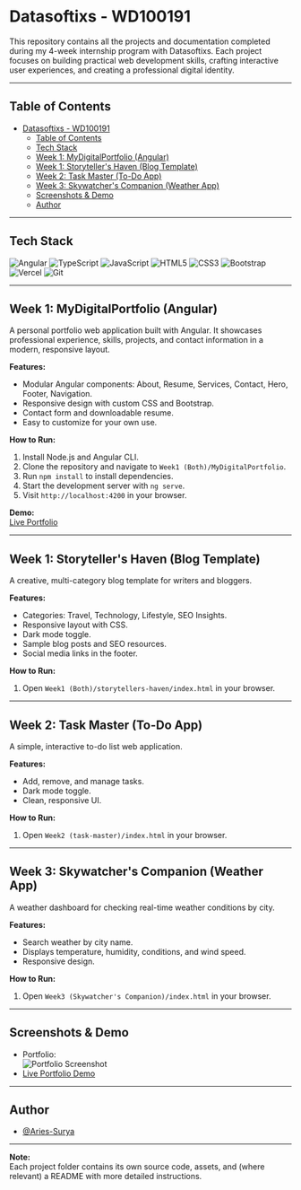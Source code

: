 # Datasoftixs - WD100191

This repository contains all the projects and documentation completed during my 4-week internship program with Datasoftixs. Each project focuses on building practical web development skills, crafting interactive user experiences, and creating a professional digital identity.

---

## Table of Contents

- [Datasoftixs - WD100191](#datasoftixs---wd100191)
  - [Table of Contents](#table-of-contents)
  - [Tech Stack](#tech-stack)
  - [Week 1: MyDigitalPortfolio (Angular)](#week-1-mydigitalportfolio-angular)
  - [Week 1: Storyteller's Haven (Blog Template)](#week-1-storytellers-haven-blog-template)
  - [Week 2: Task Master (To-Do App)](#week-2-task-master-to-do-app)
  - [Week 3: Skywatcher's Companion (Weather App)](#week-3-skywatchers-companion-weather-app)
  - [Screenshots \& Demo](#screenshots--demo)
  - [Author](#author)

---

## Tech Stack

<p align="left">
  <img src="https://img.shields.io/badge/Angular-DD0031?style=for-the-badge&logo=angular&logoColor=white" alt="Angular"/>
  <img src="https://img.shields.io/badge/TypeScript-3178C6?style=for-the-badge&logo=typescript&logoColor=white" alt="TypeScript"/>
  <img src="https://img.shields.io/badge/JavaScript-F7DF1E?style=for-the-badge&logo=javascript&logoColor=black" alt="JavaScript"/>
  <img src="https://img.shields.io/badge/HTML5-E34F26?style=for-the-badge&logo=html5&logoColor=white" alt="HTML5"/>
  <img src="https://img.shields.io/badge/CSS3-1572B6?style=for-the-badge&logo=css3&logoColor=white" alt="CSS3"/>
  <img src="https://img.shields.io/badge/Bootstrap-7952B3?style=for-the-badge&logo=bootstrap&logoColor=white" alt="Bootstrap"/>
  <img src="https://img.shields.io/badge/Vercel-000000?style=for-the-badge&logo=vercel&logoColor=white" alt="Vercel"/>
  <img src="https://img.shields.io/badge/Git-181717?style=for-the-badge&logo=git&logoColor=white" alt="Git"/>
</p>

---

## Week 1: MyDigitalPortfolio (Angular)

A personal portfolio web application built with Angular. It showcases professional experience, skills, projects, and contact information in a modern, responsive layout.

**Features:**

- Modular Angular components: About, Resume, Services, Contact, Hero, Footer, Navigation.
- Responsive design with custom CSS and Bootstrap.
- Contact form and downloadable resume.
- Easy to customize for your own use.

**How to Run:**

1. Install Node.js and Angular CLI.
2. Clone the repository and navigate to `Week1 (Both)/MyDigitalPortfolio`.
3. Run `npm install` to install dependencies.
4. Start the development server with `ng serve`.
5. Visit `http://localhost:4200` in your browser.

**Demo:**  
[Live Portfolio](https://suryaprakash-portfolio.vercel.app)

---

## Week 1: Storyteller's Haven (Blog Template)

A creative, multi-category blog template for writers and bloggers.

**Features:**

- Categories: Travel, Technology, Lifestyle, SEO Insights.
- Responsive layout with CSS.
- Dark mode toggle.
- Sample blog posts and SEO resources.
- Social media links in the footer.

**How to Run:**

1. Open `Week1 (Both)/storytellers-haven/index.html` in your browser.

---

## Week 2: Task Master (To-Do App)

A simple, interactive to-do list web application.

**Features:**

- Add, remove, and manage tasks.
- Dark mode toggle.
- Clean, responsive UI.

**How to Run:**

1. Open `Week2 (task-master)/index.html` in your browser.

---

## Week 3: Skywatcher's Companion (Weather App)

A weather dashboard for checking real-time weather conditions by city.

**Features:**

- Search weather by city name.
- Displays temperature, humidity, conditions, and wind speed.
- Responsive design.

**How to Run:**

1. Open `Week3 (Skywatcher's Companion)/index.html` in your browser.

---

## Screenshots & Demo

- Portfolio:  
  ![Portfolio Screenshot](https://i.ibb.co/s3rdNtp/SP-Portfolio-IMG.png)
- [Live Portfolio Demo](https://suryaprakash-portfolio.vercel.app)

---

## Author

- [@Aries-Surya](https://www.github.com/aries-surya)

---

**Note:**  
Each project folder contains its own source code, assets, and (where relevant) a README with more detailed instructions.
